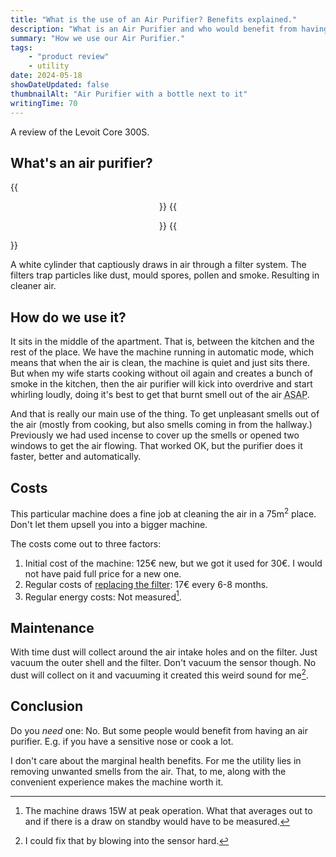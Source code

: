 ```yaml
---
title: "What is the use of an Air Purifier? Benefits explained."
description: "What is an Air Purifier and who would benefit from having one? A short, honest review of the Levoit Core 300S."
summary: "How we use our Air Purifier."
tags:
    - "product review"
    - utility
date: 2024-05-18
showDateUpdated: false
thumbnailAlt: "Air Purifier with a bottle next to it"
writingTime: 70
---
```


A review of the Levoit Core 300S.

## What's an air purifier?

{{<center class="sm:float-right">}}
    {{<figure src="cover-air-purifier.jpg" alt="Air Purifier with a bottle for scale" class="ml-2 h-52 w-auto">}}
{{</center>}}

A white cylinder that captiously draws in air through a filter system.
The filters trap particles like dust, mould spores, pollen and smoke.
Resulting in cleaner air.

## How do we use it?

It sits in the middle of the apartment.
That is, between the kitchen and the rest of the place.
We have the machine running in automatic mode, which means that when the air is
clean, the machine is quiet and just sits there.
But when my wife starts cooking without oil again and creates a bunch of smoke
in the kitchen, then the air purifier will kick into overdrive and start
whirling loudly, doing it's best to get that burnt smell out of the air <abbr title="As soon as possible">ASAP</abbr>.

And that is really our main use of the thing.
To get unpleasant smells out of the air (mostly from cooking, but also smells
coming in from the hallway.)
Previously we had used incense to cover up the smells or opened two windows to
get the air flowing.
That worked OK, but the purifier does it faster, better and automatically.

## Costs

This particular machine does a fine job at cleaning the air in a 75m<sup>2</sup> place.
Don't let them upsell you into a bigger machine.

The costs come out to three factors:
1. Initial cost of the machine: 125€ new, but we got it used for 30€.
    I would not have paid full price for a new one.
2. Regular costs of [replacing the filter](https://amzn.to/3BgL5N4): 17€ every 6-8 months.
3. Regular energy costs: Not measured[^draw].

[^draw]: The machine draws 15W at peak operation. What that averages out to and
    if there is a draw on standby would have to be measured.

## Maintenance

With time dust will collect around the air intake holes and on the filter.
Just vacuum the outer shell and the filter.
Don't vacuum the sensor though.
No dust will collect on it and vacuuming it created this weird sound for
me[^sound].

[^sound]: I could fix that by blowing into the sensor hard.

## Conclusion

Do you _need_ one: No.
But some people would benefit from having an air purifier.
E.g. if you have a sensitive nose or cook a lot.

I don't care about the marginal health benefits.
For me the utility lies in removing unwanted smells from the air.
That, to me, along with the convenient experience makes the machine worth it.

